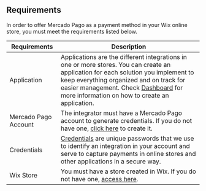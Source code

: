 ## Requirements

In order to offer Mercado Pago as a payment method in your Wix online store, you must meet the requirements listed below.

| Requirements | Description |
|---|---|
| Application | Applications are the different integrations in one or more stores. You can create an application for each solution you implement to keep everything organized and on track for easier management. Check [Dashboard](/developers/en/docs/wix/additional-content/your-integrations/dashboard) for more information on how to create an application. |
| Mercado Pago Account | The integrator must have a Mercado Pago account to generate credentials. If you do not have one, [click here](https://www.mercadopago[FAKER][URL][DOMAIN]/hub/registration/landing) to create it. |
| Credentials	 | [Credentials](/developers/en/docs/wix/additional-content/your-integrations/credentials) are unique passwords that we use to identify an integration in your account and serve to capture payments in online stores and other applications in a secure way. |
| Wix Store | You must have a store created in Wix. If you do not have one, [access here](https://www.wix.com). |